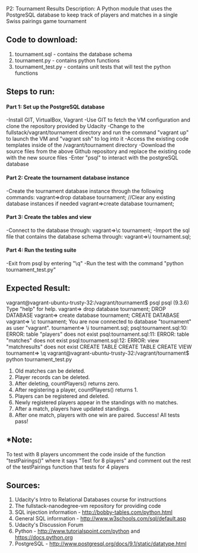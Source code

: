 P2: Tournament Results
Description: A Python module that uses the PostgreSQL database to keep track of players and matches in a single Swiss pairings game tournament

## Code to download:
1. tournament.sql - contains the database schema
1. tournament.py - contains python functions
1. tournament_test.py - contains unit tests that will test the python functions

## Steps to run:

#### Part 1: Set up the PostgreSQL database
-Install GIT, VirtualBox, Vagrant
-Use GIT to fetch the VM configuration and clone the repository provided by Udacity
-Change to the fullstack/vagrant/tournament directory and run the command "vagrant up" to launch the VM and "vagrant ssh" to log into it
-Access the existing code templates inside of the /vagrant/tournament directory
-Download the source files from the above Github repository and replace the existing code with the new source files
-Enter "psql" to interact with the postgreSQL database

#### Part 2: Create the tournament database instance
-Create the tournament database instance through the following commands:
vagrant=>drop database tournament; //Clear any existing database instances if needed
vagrant=>create database tournament;

#### Part 3: Create the tables and view
-Connect to the database through:
vagrant=>\c tournament;
-Import the sql file that contains the database schema through:
vagrant=>\i tournament.sql;

#### Part 4: Run the testing suite
-Exit from psql by entering "\q"
-Run the test with the command "python tournament_test.py"

## Expected Result:
vagrant@vagrant-ubuntu-trusty-32:/vagrant/tournament$ psql
psql (9.3.6)
Type "help" for help.
vagrant=> drop database tournament;
DROP DATABASE
vagrant=> create database tournament;
CREATE DATABASE
vagrant=> \c tournament;
You are now connected to database "tournament" as user "vagrant".
tournament=> \i tournament.sql;
psql:tournament.sql:10: ERROR:  table "players" does not exist
psql:tournament.sql:11: ERROR:  table "matches" does not exist
psql:tournament.sql:12: ERROR:  view "matchresults" does not exist
CREATE TABLE
CREATE TABLE
CREATE VIEW
tournament=> \q
vagrant@vagrant-ubuntu-trusty-32:/vagrant/tournament$ python tournament_test.py
1. Old matches can be deleted.
2. Player records can be deleted.
3. After deleting, countPlayers() returns zero.
4. After registering a player, countPlayers() returns 1.
5. Players can be registered and deleted.
6. Newly registered players appear in the standings with no matches.
7. After a match, players have updated standings.
8. After one match, players with one win are paired.
Success!  All tests pass!

## *Note: 
To test with 8 players uncomment the code inside of the function 
"testPairings()" where it says "Test for 8 players" and comment out the rest of the testPairings function that tests for 4 players

## Sources:
1. Udacity's Intro to Relational Databases course for instructions
1. The fullstack-nanodegree-vm repository for providing code
1. SQL injection information - http://bobby-tables.com/python.html
1. General SQL information - http://www.w3schools.com/sql/default.asp
1. Udacity's Discussion Forum
1. Python - http://www.tutorialspoint.com/python and https://docs.python.org
1. PostgreSQL - http://www.postgresql.org/docs/9.1/static/datatype.html
